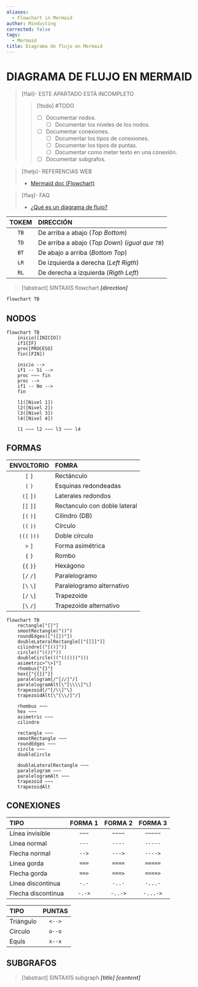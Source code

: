 ```yaml
---
aliases:
  - Flowchart in Mermaid
author: Mindusting
corrected: false
tags:
  - Mermaid
title: Diagrama de flujo en Mermaid
---
```


# DIAGRAMA DE FLUJO EN MERMAID

> [!fail]- ESTE APARTADO ESTÁ INCOMPLETO
> > [!todo] #TODO
> > - [ ] Documentar nodos.
> >     - [ ] Documentar los niveles de los nodos.
> > - [ ] Documentar conexiones.
> >     - [ ] Documentar los tipos de conexiones.
> >     - [ ] Documentar los tipos de puntas.
> >     - [ ] Documentar como meter texto en una conexión.
> > - [ ] Documentar subgrafos.

> [!help]- REFERENCIAS WEB
> - [Mermaid doc (Flowchart)](https://mermaid.js.org/syntax/flowchart.html)

> [!faq]- FAQ
> - [¿Qué es un diagrama de flujo?](../de/de_flowchart.md)

| TOKEM | DIRECCIÓN                                         |
|:-----:|:------------------------------------------------- |
| `TB`  | De arriba a abajo (*Top Bottom*)                  |
| `TD`  | De arriba a abajo (*Top Down*) (*igual que `TB`*) |
| `BT`  | De abajo a arriba (*Bottom Top*)                  |
| `LR`  | De izquierda a derecha (*Left Rigth*)             |
| `RL`  | De derecha a izquierda (*Rigth Left*)             |

> [!abstract] SINTAXIS
> flowchart ***\[direction\]***

```txt
flowchart TB
```

## NODOS

```mermaid
flowchart TB
    inicio([INICIO])
    if1{IF}
    proc[PROCESO]
    fin([FIN])

    inicio -->
    if1 -- Sí -->
    proc ~~~ fin
    proc -->
    if1 -- No -->
    fin

    l1([Nivel 1])
    l2([Nivel 2])
    l3([Nivel 3])
    l4([Nivel 4])

    l1 ~~~ l2 ~~~ l3 ~~~ l4
```

## FORMAS

| ENVOLTORIO  | FOMRA                        |
|:-----------:|:---------------------------- |
|   `[` `]`   | Rectánculo                   |
|   `(` `)`   | Esquinas redondeadas         |
|  `([` `])`  | Laterales redondos           |
|  `[[` `]]`  | Rectanculo con doble lateral |
|  `[(` `)]`  | Cilindro (DB)                |
|  `((` `))`  | Círculo                      |
| `(((` `)))` | Doble círculo                |
|   `>` `]`   | Forma asimétrica             |
|   `{` `}`   | Rombo                        |
|  `{{` `}}`  | Hexágono                     |
|  `[/` `/]`  | Paralelogramo                |
|  `[\` `\]`  | Paralelogramo alternativo    |
|  `[/` `\]`  | Trapezoide                   |
|  `[\` `/]`  | Trapezoide alternativo       |

```mermaid
flowchart TB
    rectangle["[]"]
    smootRectangle("()")
    roundEdges(["([])"])
    doubleLateralRectangle[["[[]]"]]
    cilindre[("[()]")]
    circle(("(())"))
    doubleCircle((("((()))")))
    asimetric>"\>]"]
    rhombus{"{}"}
    hex{{"{{}}"}}
    paralelogram[/"[//]"/]
    paralelogramAlt[\"[\\\\]"\]
    trapezoid[/"[/\\]"\]
    trapezoidAlt[\"[\\/]"/]

    rhombus ~~~
    hex ~~~
    asimetric ~~~
    cilindre

    rectangle ~~~
    smootRectangle ~~~
    roundEdges ~~~
    circle ~~~
    doubleCircle

    doubleLateralRectangle ~~~
    paralelogram ~~~
    paralelogramAlt ~~~
    trapezoid ~~~
    trapezoidAlt
```

## CONEXIONES

| TIPO               | FORMA 1 | FORMA 2 | FORMA 3  |
|:------------------ |:-------:|:-------:|:--------:|
| Línea invisible    |  `~~~`  | `~~~~`  | `~~~~~`  |
| Línea normal       |  `---`  | `----`  | `-----`  |
| Flecha normal      |  `-->`  | `--->`  | `---->`  |
| Línea gorda        |  `===`  | `====`  | `=====`  |
| Flecha gorda       |  `==>`  | `===>`  | `====>`  |
| Línea discontinua  |  `-.-`  | `-..-`  | `-...-`  |
| Flecha discontinua | `-.->`  | `-..->` | `-...->` |

| TIPO      | PUNTAS |
|:--------- |:------:|
| Triángulo | `<-->` |
| Circulo   | `o--o` |
| Equis     | `x--x` |

## SUBGRAFOS

> [!abstract] SINTAXIS
> subgraph ***\[title\]***
> ***\[content\]***
